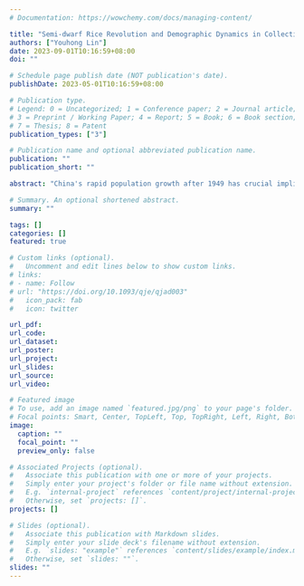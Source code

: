 ```yaml
---
# Documentation: https://wowchemy.com/docs/managing-content/

title: "Semi-dwarf Rice Revolution and Demographic Dynamics in Collective-Era China"
authors: ["Youhong Lin"]
date: 2023-09-01T10:16:59+08:00
doi: ""

# Schedule page publish date (NOT publication's date).
publishDate: 2023-05-01T10:16:59+08:00

# Publication type.
# Legend: 0 = Uncategorized; 1 = Conference paper; 2 = Journal article;
# 3 = Preprint / Working Paper; 4 = Report; 5 = Book; 6 = Book section;
# 7 = Thesis; 8 = Patent
publication_types: ["3"]

# Publication name and optional abbreviated publication name.
publication: ""
publication_short: ""

abstract: "China's rapid population growth after 1949 has crucial implications for its economy. This study examines the impact of semi-dwarf rice on population dynamics during the collective era. Results show that the introduction of semi-dwarf rice significantly increased grain production and reduced the death rate, while leaving the birth rate unaffected. Semi-dwarf rice caused a larger decline in the death rate for counties under high population pressure, suggesting that it improved health by alleviating hunger. The rural population was able to benefit from semi-dwarf rice because of stable procurement rates and increased grain prices."

# Summary. An optional shortened abstract.
summary: ""

tags: []
categories: []
featured: true

# Custom links (optional).
#   Uncomment and edit lines below to show custom links.
# links:
# - name: Follow
# url: "https://doi.org/10.1093/qje/qjad003"
#   icon_pack: fab
#   icon: twitter

url_pdf: 
url_code:
url_dataset:
url_poster:
url_project:
url_slides:
url_source:
url_video:

# Featured image
# To use, add an image named `featured.jpg/png` to your page's folder. 
# Focal points: Smart, Center, TopLeft, Top, TopRight, Left, Right, BottomLeft, Bottom, BottomRight.
image:
  caption: ""
  focal_point: ""
  preview_only: false

# Associated Projects (optional).
#   Associate this publication with one or more of your projects.
#   Simply enter your project's folder or file name without extension.
#   E.g. `internal-project` references `content/project/internal-project/index.md`.
#   Otherwise, set `projects: []`.
projects: []

# Slides (optional).
#   Associate this publication with Markdown slides.
#   Simply enter your slide deck's filename without extension.
#   E.g. `slides: "example"` references `content/slides/example/index.md`.
#   Otherwise, set `slides: ""`.
slides: ""
---
```

